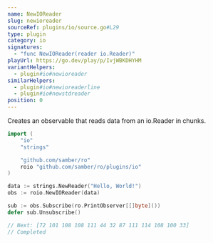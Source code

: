 ```yaml
---
name: NewIOReader
slug: newioreader
sourceRef: plugins/io/source.go#L29
type: plugin
category: io
signatures:
  - "func NewIOReader(reader io.Reader)"
playUrl: https://go.dev/play/p/IvjWBKDHYHM
variantHelpers:
  - plugin#io#newioreader
similarHelpers:
  - plugin#io#newioreaderline
  - plugin#io#newstdreader
position: 0
---
```


Creates an observable that reads data from an io.Reader in chunks.

```go
import (
    "io"
    "strings"

    "github.com/samber/ro"
    roio "github.com/samber/ro/plugins/io"
)

data := strings.NewReader("Hello, World!")
obs := roio.NewIOReader(data)

sub := obs.Subscribe(ro.PrintObserver[[]byte]())
defer sub.Unsubscribe()

// Next: [72 101 108 108 111 44 32 87 111 114 108 100 33]
// Completed
```